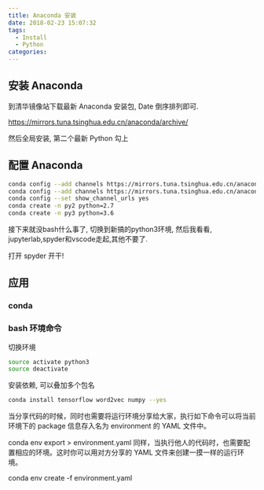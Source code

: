 ```yaml
---
title: Anaconda 安装
date: 2018-02-23 15:07:32
tags:
  - Install
  - Python
categories:
---
```


## 安装 Anaconda

到清华镜像站下载最新 Anaconda 安装包, Date 倒序排列即可.

https://mirrors.tuna.tsinghua.edu.cn/anaconda/archive/

然后全局安装, 第二个最新 Python 勾上

## 配置 Anaconda

```sh
conda config --add channels https://mirrors.tuna.tsinghua.edu.cn/anaconda/pkgs/free/
conda config --add channels https://mirrors.tuna.tsinghua.edu.cn/anaconda/pkgs/main/
conda config --set show_channel_urls yes
conda create -n py2 python=2.7
conda create -n py3 python=3.6
```

接下来就没bash什么事了, 切换到新搞的python3环境, 然后我看看, jupyterlab,spyder和vscode走起,其他不要了.

打开 spyder 开干!

## 应用

### conda



### bash 环境命令

切换环境

```sh
source activate python3
source deactivate
```

安装依赖, 可以叠加多个包名

```sh
conda install tensorflow word2vec numpy --yes
```

当分享代码的时候，同时也需要将运行环境分享给大家，执行如下命令可以将当前环境下的 package 信息存入名为 environment 的 YAML 文件中。

conda env export > environment.yaml
同样，当执行他人的代码时，也需要配置相应的环境。这时你可以用对方分享的 YAML 文件来创建一摸一样的运行环境。

conda env create -f environment.yaml
